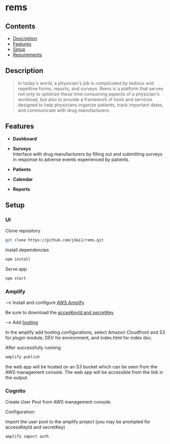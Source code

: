 # rems
## Contents
- [Description](#description)
- [Features](#features)
- [Setup](#setup)
- [Requirements](#requirements)

## Description
> In today's world, a physician's job is complicated by tedious and repetitive forms, reports, and surveys. Rems is a platform that serves not only to optimize these time consuming aspects of a physician's workload, but also to provide a framework of tools and services designed to help physicians organize patients, track important dates, and communicate with drug manufacturers.

## Features
- **Dashboard**    

- **Surveys**    
  Interface with drug manufacturers by filling out and submitting surveys in response to adverse events experienced by patients.
- **Patients**    

- **Calendar**     
  
- **Reports**    
  

## Setup

### UI

Clone repository

```bash
git clone https://github.com/jdai1/rems.git
```

Install dependencies

```bash
npm install
```

Serve app
```bash
npm start
```

### Amplify

--> Install and configure [AWS Amplify](https://docs.amplify.aws/cli/start/install/)

Be sure to download the [accesKeyId and secretKey](https://docs.aws.amazon.com/general/latest/gr/aws-sec-cred-types.html)

--> Add [hosting](https://docs.amplify.aws/start/getting-started/hosting/q/integration/js/)

In the amplify add hosting configurations, select Amazon Cloudfront and S3 for plugin module, DEV for environment, and index.html for index doc.

After successfully running

```bash
amplify publish
```

the web app will be hosted on an S3 bucket which can be seen from the AWS management console. The web app will be accessible from the link in the output.

### Cognito

Create User Pool from AWS management console.

Configuration:


Import the user pool to the amplify project (you may be prompted for accessKeyId and secretKey)

```bash
amplify import auth
```






